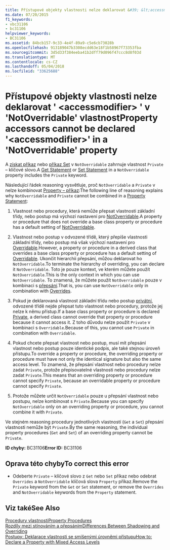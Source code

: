 ```yaml
---
title: Přístupové objekty vlastnosti nelze deklarovat &#39; &lt;accessmodifier&gt; &#39; v &#39;NotOverridable&#39; vlastnost
ms.date: 07/20/2015
f1_keywords:
- vbc31106
- bc31106
helpviewer_keywords:
- BC31106
ms.assetid: 84bcb157-9c33-4e4f-89a9-c5e6cb73028b
ms.openlocfilehash: 913189047b3308ecdd63e18f1b58967f73353fba
ms.sourcegitcommit: 3d5d33f384eeba41b2dff79d096f47ccc8d8f03d
ms.translationtype: MT
ms.contentlocale: cs-CZ
ms.lasthandoff: 05/04/2018
ms.locfileid: "33625688"
---
```

# <a name="property-accessors-cannot-be-declared-39ltaccessmodifiergt39-in-a-39notoverridable39-property"></a><span data-ttu-id="8a743-102">Přístupové objekty vlastnosti nelze deklarovat &#39; &lt;accessmodifier&gt; &#39; v &#39;NotOverridable&#39; vlastnost</span><span class="sxs-lookup"><span data-stu-id="8a743-102">Property accessors cannot be declared &#39;&lt;accessmodifier&gt;&#39; in a &#39;NotOverridable&#39; property</span></span>
<span data-ttu-id="8a743-103">A [získat příkaz](../../visual-basic/language-reference/statements/get-statement.md) nebo [příkaz Set](../../visual-basic/language-reference/statements/set-statement.md) v `NotOverridable` zahrnuje vlastnost `Private` – klíčové slovo.</span><span class="sxs-lookup"><span data-stu-id="8a743-103">A [Get Statement](../../visual-basic/language-reference/statements/get-statement.md) or [Set Statement](../../visual-basic/language-reference/statements/set-statement.md) in a `NotOverridable` property includes the `Private` keyword.</span></span>  
  
 <span data-ttu-id="8a743-104">Následující řádek reasoning vysvětluje, proč `NotOverridable` a `Private` v nelze kombinovat [Property – příkaz](../../visual-basic/language-reference/statements/property-statement.md):</span><span class="sxs-lookup"><span data-stu-id="8a743-104">The following line of reasoning explains why `NotOverridable` and `Private` cannot be combined in a [Property Statement](../../visual-basic/language-reference/statements/property-statement.md):</span></span>  
  
1.  <span data-ttu-id="8a743-105">Vlastnost nebo procedury, která nemůže přepsat vlastnosti základní třídy, nebo postup má výchozí nastavení pro [NotOverridable](../../visual-basic/language-reference/modifiers/notoverridable.md).</span><span class="sxs-lookup"><span data-stu-id="8a743-105">A property or procedure that does not override a base class property or procedure has a default setting of [NotOverridable](../../visual-basic/language-reference/modifiers/notoverridable.md).</span></span>  
  
2.  <span data-ttu-id="8a743-106">Vlastnost nebo postup v odvozené třídě, který přepíše vlastnosti základní třídy, nebo postup má však výchozí nastavení pro [Overridable](../../visual-basic/language-reference/modifiers/overridable.md).</span><span class="sxs-lookup"><span data-stu-id="8a743-106">However, a property or procedure in a derived class that overrides a base class property or procedure has a default setting of [Overridable](../../visual-basic/language-reference/modifiers/overridable.md).</span></span> <span data-ttu-id="8a743-107">Ukončit hierarchii přepsání, můžou deklarovat ho `NotOverridable`.</span><span class="sxs-lookup"><span data-stu-id="8a743-107">To terminate the hierarchy of overriding, you can declare it `NotOverridable`.</span></span> <span data-ttu-id="8a743-108">Toto je pouze kontext, ve kterém můžete použít `NotOverridable`.</span><span class="sxs-lookup"><span data-stu-id="8a743-108">This is the only context in which you can use `NotOverridable`.</span></span> <span data-ttu-id="8a743-109">To znamená, že můžete použít `NotOverridable` pouze v kombinaci s [přepsání](../../visual-basic/language-reference/modifiers/overrides.md).</span><span class="sxs-lookup"><span data-stu-id="8a743-109">That is, you can use `NotOverridable` only in combination with [Overrides](../../visual-basic/language-reference/modifiers/overrides.md).</span></span>  
  
3.  <span data-ttu-id="8a743-110">Pokud je deklarovaná vlastnost základní třídu nebo postup [privátní](../../visual-basic/language-reference/modifiers/private.md), odvozené třídě nejde přepsat tuto vlastnost nebo procedury, protože jej nelze k němu přístup.</span><span class="sxs-lookup"><span data-stu-id="8a743-110">If a base class property or procedure is declared [Private](../../visual-basic/language-reference/modifiers/private.md), a derived class cannot override that property or procedure because it cannot access it.</span></span> <span data-ttu-id="8a743-111">Z toho důvodu nelze použít `Private` v kombinaci s `Overridable`.</span><span class="sxs-lookup"><span data-stu-id="8a743-111">Because of this, you cannot use `Private` in combination with `Overridable`.</span></span>  
  
4.  <span data-ttu-id="8a743-112">Pokud chcete přepsat vlastnost nebo postup, musí mít přepsání vlastnost nebo postup pouze identické podpis, ale také stejnou úroveň přístupu.</span><span class="sxs-lookup"><span data-stu-id="8a743-112">To override a property or procedure, the overriding property or procedure must have not only the identical signature but also the same access level.</span></span> <span data-ttu-id="8a743-113">To znamená, že přepsání vlastnost nebo procedury nelze zadat `Private`, protože přepisovatelné vlastnosti nebo procedury nelze zadat `Private`.</span><span class="sxs-lookup"><span data-stu-id="8a743-113">This means that an overriding property or procedure cannot specify `Private`, because an overridable property or procedure cannot specify `Private`.</span></span>  
  
5.  <span data-ttu-id="8a743-114">Protože můžete určit `NotOverridable` pouze u přepsání vlastnost nebo postupu, nelze kombinovat s `Private`.</span><span class="sxs-lookup"><span data-stu-id="8a743-114">Because you can specify `NotOverridable` only on an overriding property or procedure, you cannot combine it with `Private`.</span></span>  
  
 <span data-ttu-id="8a743-115">Ve stejném reasoning procedury jednotlivých vlastností (`Get` a `Set`) přepsání vlastnosti nemůže být `Private`.</span><span class="sxs-lookup"><span data-stu-id="8a743-115">By the same reasoning, the individual property procedures (`Get` and `Set`) of an overriding property cannot be `Private`.</span></span>  
  
 <span data-ttu-id="8a743-116">**ID chyby:** BC31106</span><span class="sxs-lookup"><span data-stu-id="8a743-116">**Error ID:** BC31106</span></span>  
  
## <a name="to-correct-this-error"></a><span data-ttu-id="8a743-117">Oprava této chyby</span><span class="sxs-lookup"><span data-stu-id="8a743-117">To correct this error</span></span>  
  
-   <span data-ttu-id="8a743-118">Odeberte `Private` – klíčové slovo z `Get` nebo `Set` příkaz nebo odebrat `Overrides` a `NotOverridable` klíčová slova `Property` příkaz.</span><span class="sxs-lookup"><span data-stu-id="8a743-118">Remove the `Private` keyword from the `Get` or `Set` statement, or remove the `Overrides` and `NotOverridable` keywords from the `Property` statement.</span></span>  
  
## <a name="see-also"></a><span data-ttu-id="8a743-119">Viz také</span><span class="sxs-lookup"><span data-stu-id="8a743-119">See Also</span></span>  
 [<span data-ttu-id="8a743-120">Procedury vlastnosti</span><span class="sxs-lookup"><span data-stu-id="8a743-120">Property Procedures</span></span>](../../visual-basic/programming-guide/language-features/procedures/property-procedures.md)  
 [<span data-ttu-id="8a743-121">Rozdíly mezi stínováním a přepsáním</span><span class="sxs-lookup"><span data-stu-id="8a743-121">Differences Between Shadowing and Overriding</span></span>](../../visual-basic/programming-guide/language-features/declared-elements/differences-between-shadowing-and-overriding.md)  
 [<span data-ttu-id="8a743-122">Postupy: Deklarace vlastnosti se smíšenými úrovněmi přístupu</span><span class="sxs-lookup"><span data-stu-id="8a743-122">How to: Declare a Property with Mixed Access Levels</span></span>](../../visual-basic/programming-guide/language-features/procedures/how-to-declare-a-property-with-mixed-access-levels.md)
